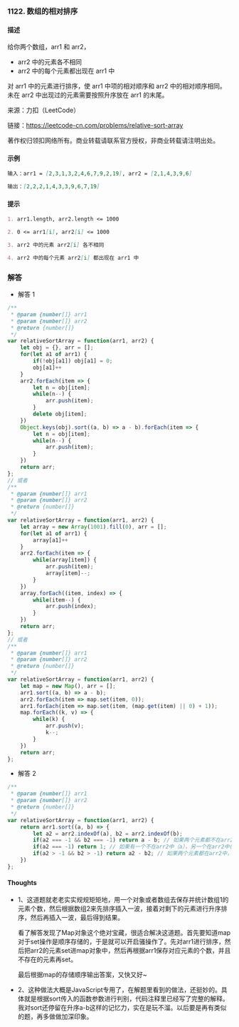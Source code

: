 ### 1122. 数组的相对排序

#### 描述

给你两个数组，arr1 和 arr2，

+ arr2 中的元素各不相同
+ arr2 中的每个元素都出现在 arr1 中

对 arr1 中的元素进行排序，使 arr1 中项的相对顺序和 arr2 中的相对顺序相同。未在 arr2 中出现过的元素需要按照升序放在 arr1 的末尾。

来源：力扣（LeetCode）

链接：https://leetcode-cn.com/problems/relative-sort-array

著作权归领扣网络所有。商业转载请联系官方授权，非商业转载请注明出处。

#### 示例

```md
输入：arr1 = [2,3,1,3,2,4,6,7,9,2,19], arr2 = [2,1,4,3,9,6]

输出：[2,2,2,1,4,3,3,9,6,7,19]
```


#### 提示
```md
1. arr1.length, arr2.length <= 1000

2. 0 <= arr1[i], arr2[i] <= 1000

3. arr2 中的元素 arr2[i] 各不相同

4. arr2 中的每个元素 arr2[i] 都出现在 arr1 中
```

### 解答

+ 解答 1
```js
/**
 * @param {number[]} arr1
 * @param {number[]} arr2
 * @return {number[]}
 */
var relativeSortArray = function(arr1, arr2) {
    let obj = {}, arr = [];
    for(let a1 of arr1) {
        if(!obj[a1]) obj[a1] = 0;
        obj[a1]++
    }
    arr2.forEach(item => {
        let n = obj[item];
        while(n--) {
            arr.push(item);
        }
        delete obj[item];
    })
    Object.keys(obj).sort((a, b) => a - b).forEach(item => {
        let n = obj[item];
        while(n--) {
            arr.push(item);
        }
    })
    return arr;
};
// 或者
/**
 * @param {number[]} arr1
 * @param {number[]} arr2
 * @return {number[]}
 */
var relativeSortArray = function(arr1, arr2) {
    let array = new Array(1001).fill(0), arr = [];
    for(let a1 of arr1) {
        array[a1]++
    }
    arr2.forEach(item => {
        while(array[item]) {
            arr.push(item);
            array[item]--;
        }
    })
    array.forEach((item, index) => {
        while(item--) {
            arr.push(index);
        }
    })
    return arr;
};
// 或者
/**
 * @param {number[]} arr1
 * @param {number[]} arr2
 * @return {number[]}
 */
var relativeSortArray = function(arr1, arr2) {
    let map = new Map(), arr = [];
    arr1.sort((a, b) => a - b);
    arr2.forEach(item => map.set(item, 0));
    arr1.forEach(item => map.set(item, (map.get(item) || 0) + 1));
    map.forEach((k, v) => {
        while(k) {
            arr.push(v);
            k--;
        }
    })
    return arr;
};
```

+ 解答 2
```js
/**
 * @param {number[]} arr1
 * @param {number[]} arr2
 * @return {number[]}
 */
var relativeSortArray = function(arr1, arr2) {
    return arr1.sort((a, b) => {
        let a2 = arr2.indexOf(a), b2 = arr2.indexOf(b);
        if(a2 === -1 && b2 === -1) return a - b; // 如果两个元素都不在arr2中按升序排列
        if(a2 === -1) return 1; // 如果有一个不在arr2中（a），另一个在arr2中(b)不在arr中的元素要排在后面（返回1就是把a放到后面）
        if(a2 > -1 && b2 > -1) return a2 - b2; // 如果两个元素都在arr2中，他们的顺序跟在arr2中一致
    })
};
```


#### Thoughts

+ 1、这道题就老老实实规规矩矩地，用一个对象或者数组去保存并统计数组1的元素个数，然后根据数组2来先排序插入一波，接着对剩下的元素进行升序排序，然后再插入一波，最后得到结果。

  看了解答发现了Map对象这个绝对宝藏，很适合解决这道题。首先要知道map对于set操作是顺序存储的，于是就可以开启骚操作了。先对arr1进行排序，然后把arr2的元素set进map对象中，然后再根据arr1保存对应元素的个数，并且不存在的元素再set。
  
  最后根据map的存储顺序输出答案，又快又好~

+ 2、这种做法大概是JavaScript专用了，在解题里看到的做法，还挺妙的。具体就是根据sort传入的函数参数进行判别，代码注释里已经写了完整的解释。我对sort还停留在升序a-b这样的记忆力，实在是玩不溜。以后要是再有类似的题，再多做做加深印象。